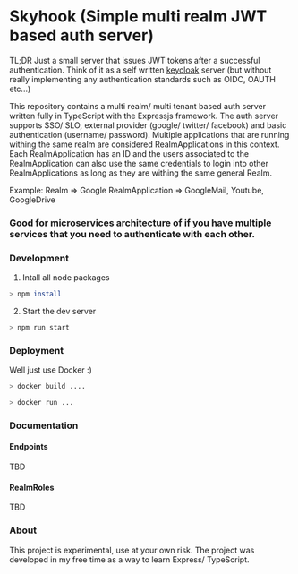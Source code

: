 # Skyhook (Simple multi realm JWT based auth server)

TL;DR
Just a small server that issues JWT tokens after a successful authentication. Think of it as a self written [keycloak](https://www.keycloak.org/) server (but without really implementing any authentication standards such as OIDC, OAUTH etc...)

This repository contains a multi realm/ multi tenant based auth server written fully in TypeScript with the Expressjs framework. 
The auth server supports SSO/ SLO, external provider (google/ twitter/ facebook) and basic authentication (username/ password).
Multiple applications that are running withing the same realm are considered RealmApplications in this context. 
Each RealmApplication has an ID and the users associated to the RealmApplication can also use the same credentials to login into other RealmApplications as long as they are withing the same general Realm.

Example:
Realm => Google
RealmApplication => GoogleMail, Youtube, GoogleDrive

### Good for microservices architecture of if you have multiple services that you need to authenticate with each other. 


### Development

1. Intall all node packages

```bash
> npm install
```

2. Start the dev server

```bash
> npm run start
```

### Deployment

Well just use Docker :)

```bash
> docker build ....
```

```bash
> docker run ...
```

### Documentation

#### Endpoints
TBD

#### RealmRoles
TBD

### About

This project is experimental, use at your own risk. The project was developed in my free time as a way to learn Express/ TypeScript.

